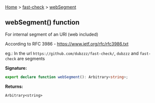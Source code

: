 [Home](/) &gt; [fast-check](../fast-check.md) &gt; [webSegment](webSegment_1.md)

## webSegment() function

For internal segment of an URI (web included)

According to RFC 3986 - https://www.ietf.org/rfc/rfc3986.txt

eg.: In the url `https://github.com/dubzzz/fast-check/`<!-- -->, `dubzzz` and `fast-check` are segments

<b>Signature:</b>

```typescript
export declare function webSegment(): Arbitrary<string>;
```
<b>Returns:</b>

`Arbitrary<string>`

